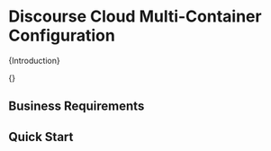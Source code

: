# Discourse Cloud Multi-Container Configuration

{Introduction}

{}

## Business Requirements

## Quick Start

